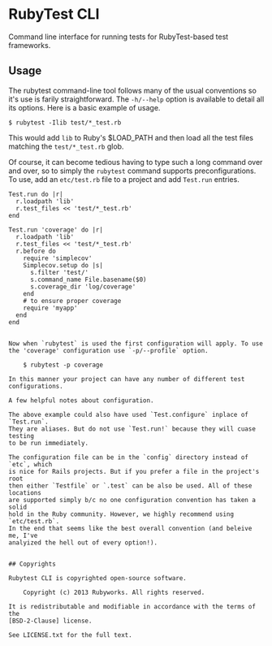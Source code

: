 # RubyTest CLI

Command line interface for running tests for RubyTest-based
test frameworks.


## Usage

The rubytest command-line tool follows many of the usual conventions
so it's use is farily straightforward. The `-h/--help` option is 
available to detail all its options. Here is a basic example of usage. 

    $ rubytest -Ilib test/*_test.rb

This would add `lib` to Ruby's $LOAD_PATH and then load all the 
test files matching the `test/*_test.rb` glob.

Of course, it can become tedious having to type such a long command
over and over, so to simply the `rubytest` command supports
preconfigurations. To use, add an `etc/test.rb` file to a project
and add `Test.run` entries.

    Test.run do |r|
      r.loadpath 'lib'
      r.test_files << 'test/*_test.rb'
    end

    Test.run 'coverage' do |r|
      r.loadpath 'lib'
      r.test_files << 'test/*_test.rb'
      r.before do
        require 'simplecov'
        Simplecov.setup do |s|
          s.filter 'test/'
          s.command_name File.basename($0)
          s.coverage_dir 'log/coverage'    
        end
        # to ensure proper coverage
        require 'myapp'  
      end
    end
```

Now when `rubytest` is used the first configuration will apply. To use
the 'coverage' configuration use `-p/--profile` option.

    $ rubytest -p coverage

In this manner your project can have any number of different test
configurations.

A few helpful notes about configuration.

The above example could also have used `Test.configure` inplace of `Test.run`.
They are aliases. But do not use `Test.run!` because they will cuase testing
to be run immediately.

The configuration file can be in the `config` directory instead of `etc`, which
is nice for Rails projects. But if you prefer a file in the project's root 
then either `Testfile` or `.test` can be also be used. All of these locations
are supported simply b/c no one configuration convention has taken a solid
hold in the Ruby community. However, we highly recommend using `etc/test.rb`.
In the end that seems like the best overall convention (and beleive me, I've
analyized the hell out of every option!).


## Copyrights

Rubytest CLI is copyrighted open-source software.

    Copyright (c) 2013 Rubyworks. All rights reserved.

It is redistributable and modifiable in accordance with the terms of the
[BSD-2-Clause] license.

See LICENSE.txt for the full text.



